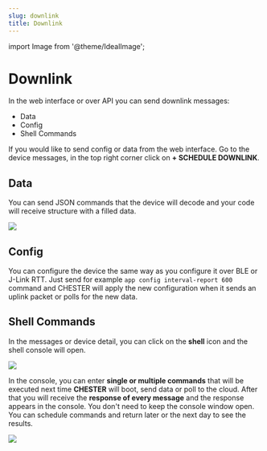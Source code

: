 ```yaml
---
slug: downlink
title: Downlink
---
```

import Image from '@theme/IdealImage';

# Downlink

In the web interface or over API you can send downlink messages:

- Data
- Config
- Shell Commands

If you would like to send config or data from the web interface. Go to the device messages, in the top right corner click on **+&nbsp;SCHEDULE DOWNLINK**.

## Data

You can send JSON commands that the device will decode and your code will receive structure with a filled data.

![](downlink-data.png)

## Config

You can configure the device the same way as you configure it over BLE or J-Link RTT. Just send for example `app config interval-report 600` command and CHESTER will apply the new configuration when it sends an uplink packet or polls for the new data.

## Shell Commands

In the messages or device detail, you can click on the **shell** icon and the shell console will open.

![](shell-icon.png)

In the console, you can enter **single or multiple commands** that will be executed next time **CHESTER** will boot, send data or poll to the cloud. After that you will receive the **response of every message** and the response appears in the console. You don't need to keep the console window open. You can schedule commands and return later or the next day to see the results.

![](shell-console.png)
